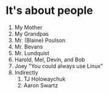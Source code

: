 # It's about people
   1. My Mother
   1. My Grandpas
   1. Mr. (Blaine) Poulson
   1. Mr. Bevans
   1. Mr. Lundquist
   1. Harold, Mel, Devin, and Bob
   1. Joey "You could always use Linux"
   1. Indirectly
      1. TJ Holowaychuk
      1. Aaron Swartz

